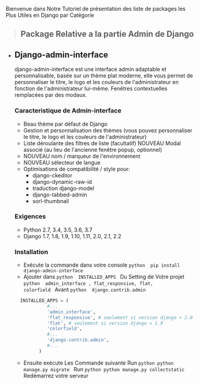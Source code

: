 Bienvenue dans Notre Tutoriel de présentation des liste de packages les Plus Utiles en Django par Catégorie 
  > ## Package Relative a la partie Admin de Django
 
 - ## Django-admin-interface
  
    django-admin-interface est une interface admin adaptable et personnalisable, basée sur un thème plat moderne, elle vous permet de         personnaliser le titre, le logo et les couleurs de l'administrateur en fonction de l'administrateur lui-même. Fenêtres contextuelles       remplacées par des modaux.

    ### Caracteristique de Admin-interface
    - Beau thème par défaut de Django
    - Gestion et personnalisation des thèmes (vous pouvez personnaliser le titre, le logo et les couleurs de l'administrateur)
    - Liste déroulante des filtres de liste (facultatif)
      NOUVEAU Modal associé (au lieu de l'ancienne fenêtre popup, optionnel)
    - NOUVEAU nom / marqueur de l'environnement
    - NOUVEAU sélecteur de langue
    - Optimisations de compatibilité / style pour:
      * django-ckeditor
      * django-dynamic-raw-id
      * traduction django-model
      * django-tabbed-admin
      * sorl-thumbnail
     ### Exigences
      - Python 2.7, 3.4, 3.5, 3.6, 3.7
      - Django 1.7, 1.8, 1.9, 1.10, 1.11, 2.0, 2.1, 2.2
     
     ### Installation
     - Exécute la commande dans votre console ```python  pip install django-admin-interface ```
     - Ajouter dans ```python  INSTALLED_APPS ``` Du Setting de Votre projet  ```python  admin_interface , flat_responsive, flat,               colorfield ```  Avant  ```python  django.contrib.admin ```
      ```python  
        INSTALLED_APPS = (
                  #...
                  'admin_interface',
                  'flat_responsive', # seulement si version django < 2.0
                  'flat', # seulement si version django < 1.9
                  'colorfield',
                  #...
                  'django.contrib.admin',
                  #...
               )
  
      ```
      - Ensuite exécute Les Commande suivante 
        Run ```python python manage.py migrate ```
        Run ```python python manage.py collectstatic ```
        Redémarrez votre serveur 
